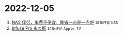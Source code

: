 # 2022-12-05

1. [NAS 伴侣，电费不便宜，能省一点是一点吧](https://www.v2ex.com/t/900105) `18条评论` `NAS`
1. [Infuse Pro 永久版](https://www.v2ex.com/t/900100) `14条评论` `Apple TV`
